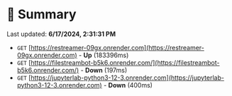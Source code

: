 # 📖 Summary
Last updated: **6/17/2024, 2:31:31 PM**

- `GET` [https://restreamer-09gx.onrender.com](https://restreamer-09gx.onrender.com) - **Up** (183396ms)
- `GET` [https://filestreambot-b5k6.onrender.com/](https://filestreambot-b5k6.onrender.com/) - **Down** (197ms)
- `GET` [https://jupyterlab-python3-12-3.onrender.com](https://jupyterlab-python3-12-3.onrender.com) - **Down** (400ms)
